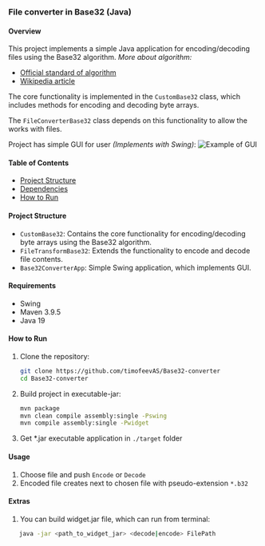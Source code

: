 ### File converter in Base32 (Java)

#### Overview
This project implements
a simple Java application for encoding/decoding files using the Base32 algorithm.
*More about algorithm:*
 - [Official standard of algorithm](https://www.ietf.org/rfc/rfc3548.txt)
 - [Wikipedia article](https://en.wikipedia.org/wiki/Base32)

The core functionality is implemented in the `CustomBase32` class, which includes methods for encoding and decoding byte arrays. 

The `FileConverterBase32` class depends on this functionality to allow the works with files.

Project has simple GUI for user _(Implements with Swing)_:
![Example of GUI](./example1.gif)
#### Table of Contents
- [Project Structure](#project-structure)
- [Dependencies](#dependencies)
- [How to Run](#how-to-run)

#### Project Structure

- `CustomBase32`: Contains the core functionality for encoding/decoding byte arrays using the Base32 algorithm.
- `FileTransformBase32`: Extends the functionality to encode and decode file contents.
- `Base32ConverterApp`: Simple Swing application, which implements GUI.

#### Requirements
 - Swing 
 - Maven 3.9.5
 - Java 19

#### How to Run

1. Clone the repository:
   ```bash
   git clone https://github.com/timofeevAS/Base32-converter
   cd Base32-converter
   ```
2. Build project in executable-jar:
   ```bash
   mvn package
   mvn clean compile assembly:single -Pswing
   mvn compile assembly:single -Pwidget
   ```
   
3. Get *.jar executable application in `./target` folder

#### Usage
1. Choose file and push `Encode` or `Decode`
2. Encoded file creates next to chosen file with pseudo-extension `*.b32`


#### Extras
1. You can build widget.jar file, which can run from terminal:
```bash
   java -jar <path_to_widget_jar> <decode|encode> FilePath
```

